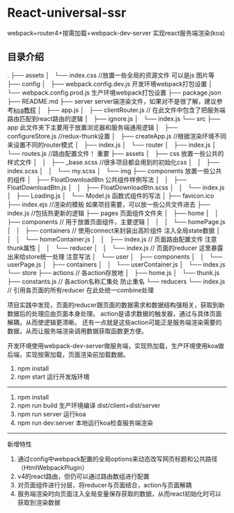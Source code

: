 # React-universal-ssr
webpack+router4+按需加载+webpack-dev-server 实现react服务端渲染(koa)

## 目录介绍
.
├── assets
│   └── index.css //放置一些全局的资源文件 可以是js 图片等
├── config
│   ├── webpack.config.dev.js  开发环境webpack打包设置
│   └── webpack.config.prod.js 生产环境webpack打包设置
├── package.json
├── README.md
├── server  server端渲染文件，如果对不是很了解，建议参考[koa教程](http://wlxadyl.cn/2018/02/11/koa-learn/)
│   ├── app.js
│   ├── clientRouter.js  // 在此文件中包含了把服务端路由匹配到react路由的逻辑
│   ├── ignore.js
│   └── index.js
└── src
    ├── app  此文件夹下主要用于放置浏览器和服务端通用逻辑
    │   ├── configureStore.js  //redux-thunk设置
    │   ├── createApp.js       //根据渲染环境不同来设置不同的router模式
    │   ├── index.js
    │   └── router
    │       ├── index.js
    │       └── routes.js      //路由配置文件！ 重要
    ├── assets
    │   ├── css                放置一些公共的样式文件
    │   │   ├── _base.scss     //很多项目都会用到的初始化css
    │   │   ├── index.scss
    │   │   └── my.scss
    │   └── img
    ├── components             放置一些公共的组件
    │   ├── FloatDownloadBtn   公共组件样例写法
    │   │   ├── FloatDownloadBtn.js
    │   │   ├── FloatDownloadBtn.scss
    │   │   └── index.js
    │   ├── Loading.js
    │   └── Model.js           函数式组件的写法
    │
    ├── favicon.ico
    ├── index.ejs              //渲染的模板 如果项目需要，可以放一些公共文件进去
    ├── index.js               //包括热更新的逻辑
    ├── pages                  页面组件文件夹
    │   ├── home
    │   │   ├── components     // 用于放置页面组件，主要逻辑
    │   │   │   └── homePage.js
    │   │   ├── containers     // 使用connect来封装出高阶组件 注入全局state数据
    │   │   │   └── homeContainer.js
    │   │   ├── index.js       // 页面路由配置文件 注意thunk属性
    │   │   └── reducer
    │   │       └── index.js   // 页面的reducer 这里暴露出来给store统一处理 注意写法
    │   └── user
    │       ├── components
    │       │   └── userPage.js
    │       ├── containers
    │       │   └── userContainer.js
    │       └── index.js
    └── store
        ├── actions            // 各action存放地
        │   ├── home.js
        │   └── thunk.js
        ├── constants.js       // 各action名称汇集处 防止重名
        └── reducers
            └── index.js       // 引用各页面的所有reducer 在此处统一combine处理

项目实践中发现，页面的reducer跟页面的数据需求和数据结构强相关，获取到新数据后的处理应由页面本身处理。
action是请求数据的触发器，通过与具体页面解耦，从而使逻辑更清晰。
还有一点就是这些action可能正是服务端渲染需要的数据，从而让服务端渲染调用数据获取函数更方便。

开发环境使用webpack-dev-server做服务端，实现热加载，生产环境使用koa做后端，实现按需加载，页面渲染前加载数据。

1. npm install
2. npm start 运行开发版环境


-------------------------------------------------

1. npm install
2. npm run build 生产环境编译 dist/client+dist/server
3. npm run server 运行koa
4. npm run dev:server 本地运行koa检查服务端渲染



-------------------------------------------------
新增特性
1. 通过config中webpack配置的全局options来动态改写网页标题和公共路径（HtmlWebpackPlugin）
2. v4的react路由，但仍可以通过路由数组进行配置
3. 对页面组件进行分层，将reducer与页面结合，action与页面解耦
4. 服务端渲染时向页面注入全局变量保存获取的数据，从而react初始化时可以获取到渲染数据